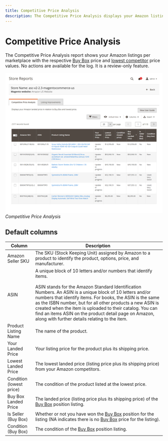 ```yaml
---
title: Competitive Price Analysis
description: The Competitive Price Analysis displays your Amazon listings per marketplace with the respective Buy Box price and lowest competitor price values.
---
```


# Competitive Price Analysis

The Competitive Price Analysis report shows your Amazon listings per marketplace with the respective [Buy Box](./buy-box-competitor-pricing.md) price and [lowest competitor](./lowest-competitor-pricing.md) price values. No actions are available for the log. It is a review-only feature.

![](assets/amazon-competitive-price-analysis.png)
_Competitive Price Analysis_

## Default columns

|Column|Description|
|--- |--- |
|Amazon Seller SKU|The SKU (Stock Keeping Unit) assigned by Amazon to a product to identify the product, options, price, and manufacturer. |
|ASIN|A unique block of 10 letters and/or numbers that identify items.<br><br>ASIN stands for the Amazon Standard Identification Numbers. An ASIN is a unique block of 10 letters and/or numbers that identify items. For books, the ASIN is the same as the ISBN number, but for all other products a new ASIN is created when the item is uploaded to their catalog. You can find an items ASIN on the product detail page on Amazon, along with further details relating to the item. |
|Product Listing Name|The name of the product. |
|Your Landed Price|Your listing price for the product plus its shipping price. |
|Lowest Landed Price|The lowest landed price (listing price plus its shipping price) from your Amazon competitors. |
|Condition (lowest price)|The condition of the product listed at the lowest price. |
|Buy Box Landed Price|The landed price (listing price plus its shipping price) of the [Buy Box](./buy-box-competitor-pricing.md) position listing. |
|Is Seller (Buy Box)|Whether or not you have won the [Buy Box](./buy-box-competitor-pricing.md) position for the listing (NA indicates there is no [Buy Box](./buy-box-competitor-pricing.md) price for the listing). |
|Condition (Buy Box)|The condition of the [Buy Box](./buy-box-competitor-pricing.md) position listing. |

